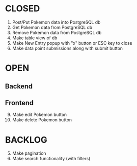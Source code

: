 # CLOSED

1. Post/Put Pokemon data into PostgreSQL db
2. Get Pokemon data from PostgreSQL db
3. Remove Pokemon data from PostgreSQL db
4. Make table view of db
7. Make New Entry popup with "x" button or ESC key to close
8. Make data point submissions along with submit button

# OPEN

## Backend
## Frontend
9. Make edit Pokemon button
10. Make delete Pokemon button

# BACKLOG
5. Make pagination
6. Make search functionality (with filters)


